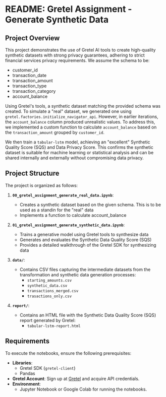 # README: Gretel Assignment - Generate Synthetic Data
## Project Overview

This project demonstrates the use of Gretel AI tools to create high-quality synthetic datasets with strong privacy guarantees, adhering to strict financial services privacy requirements. We assume the schema to be:

- customer_id
- transaction_date
- transaction_amount
- transaction_type
- transaction_category
- account_balance

Using Gretel's tools, a synthetic dataset matching the provided schema was created. To simulate a "real" dataset, we generated one using `gretel.factories.initialize_navigator_api`. However, in earlier iterations, the `account_balance` column produced unrealistic values. To address this, we implemented a custom function to calculate `account_balance` based on the `transaction_amount` grouped by `customer_id`. 

We then train a `tabular-lstm` model, achieving an "excellent" Synthetic Quality Score (SQS) and Data Privacy Score. This confirms the synthetic dataset is suitable for machine learning or statistical analysis and can be shared internally and externally without compromising data privacy.


## Project Structure

The project is organized as follows:

1. **`00_gretel_assignment_generate_real_data.ipynb`**:
   - Creates a synthetic dataset based on the given schema. This is to be used as a standin for the "real" data
   - Implements a function to calculate account_balance

2. **`01_gretel_assignment_generate_synthetic_data.ipynb`**:
   - Trains a generative model using Gretel tools to synthesize data
   - Generates and evaluates the Synthetic Data Quality Score (SQS)
   - Provides a detailed walkthrough of the Gretel SDK for synthesizing data

3. **`data/`**:
   - Contains CSV files capturing the intermediate datasets from the transformation and synthetic data generation processes:
     - `starting_amounts.csv`
     - `synthetic_data.csv`
     - `transactions_merged.csv`
     - `trasactions_only.csv`

4. **`report/`**:
   - Contains an HTML file with the Synthetic Data Quality Score (SQS) report generated by Gretel:
     -  `tabular-lstm-report.html`


## Requirements

To execute the notebooks, ensure the following prerequisites:

- **Libraries**:
  - Gretel SDK (`gretel-client`)
  - Pandas
- **Gretel Account**: Sign up at [Gretel](https://gretel.ai) and acquire API credentials.
- **Environment**:
  - Jupyter Notebook or Google Colab for running the notebooks.
